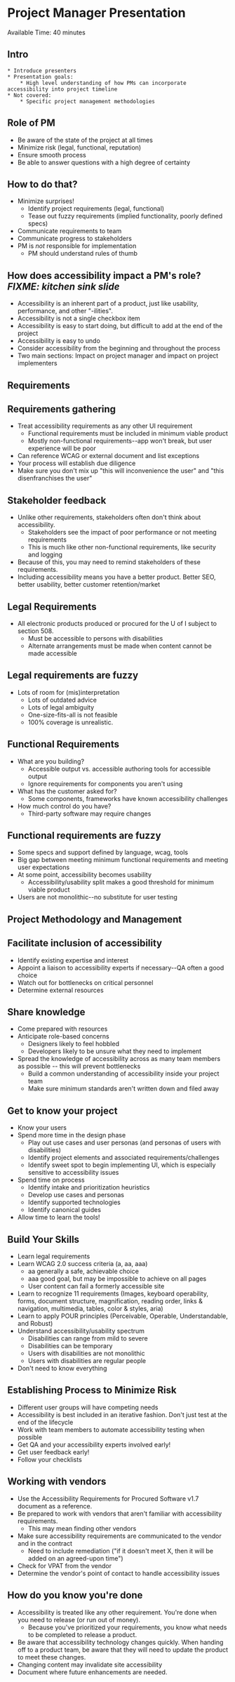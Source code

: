 # Project Manager Presentation

Available Time: 40 minutes

## Intro
    * Introduce presenters
    * Presentation goals:
        * High level understanding of how PMs can incorporate accessibility into project timeline
    * Not covered:
        * Specific project management methodologies

## Role of PM

* Be aware of the state of the project at all times
* Minimize risk (legal, functional, reputation)
* Ensure smooth process
* Be able to answer questions with a high degree of certainty

## How to do that?

* Minimize surprises!
    * Identify project requirements (legal, functional)
    * Tease out fuzzy requirements (implied functionality, poorly defined specs)
* Communicate requirements to team
* Communicate progress to stakeholders
* PM is *not* responsible for implementation
    * PM should understand rules of thumb

## How does accessibility impact a PM's role? *FIXME: kitchen sink slide*

* Accessibility is an inherent part of a product, just like usability, performance, and other "-ilities".
* Accessibility is not a single checkbox item
* Accessibility is easy to start doing, but difficult to add at the end of the project
* Accessibility is easy to undo
* Consider accessibility from the beginning and throughout the process
* Two main sections: Impact on project manager and impact on project implementers

## Requirements

## Requirements gathering

* Treat accessibility requirements as any other UI requirement
    * Functional requirements must be included in minimum viable product
    * Mostly non-functional requirements--app won't break, but user experience will be poor
* Can reference WCAG or external document and list exceptions
* Your process will establish due diligence
* Make sure you don't mix up "this will inconvenience the user" and "this disenfranchises the user" 

## Stakeholder feedback

* Unlike other requirements, stakeholders often don't think about accessibility.
    * Stakeholders see the impact of poor performance or not meeting requirements
    * This is much like other non-functional requirements, like security and logging
* Because of this, you may need to remind stakeholders of these requirements.
* Including accessibility means you have a better product. Better SEO, better usability, better customer retention/market

## Legal Requirements

* All electronic products produced or procured for the U of I subject to section 508.
    * Must be accessible to persons with disabilities
    * Alternate arrangements must be made when content cannot be made accessible

## Legal requirements are fuzzy

* Lots of room for (mis)interpretation
    * Lots of outdated advice
    * Lots of legal ambiguity
    * One-size-fits-all is not feasible
    * 100% coverage is unrealistic. 

## Functional Requirements

* What are you building?
    * Accessible output vs. accessible authoring tools for accessible output
    * Ignore requirements for components you aren't using
* What has the customer asked for?
    * Some components, frameworks have known accessibility challenges
* How much control do you have?
    * Third-party software may require changes

## Functional requirements are fuzzy

* Some specs and support defined by language, wcag, tools
* Big gap between meeting minimum functional requirements and meeting user expectations
* At some point, accessibility becomes usability
    * Accessibility/usability split makes a good threshold for minimum viable product
* Users are not monolithic--no substitute for user testing

## Project Methodology and Management

## Facilitate inclusion of accessibility

* Identify existing expertise and interest
* Appoint a liaison to accessibility experts if necessary--QA often a good choice
* Watch out for bottlenecks on critical personnel
* Determine external resources

## Share knowledge

* Come prepared with resources
* Anticipate role-based concerns
    * Designers likely to feel hobbled
    * Developers likely to be unsure what they need to implement 
* Spread the knowledge of accessibility across as many team members as possible -- this will prevent bottlenecks
    * Build a common understanding of accessibility inside your project team
    * Make sure minimum standards aren't written down and filed away

## Get to know your project

* Know your users
* Spend more time in the design phase
    * Play out use cases and user personas (and personas of users with disabilities)
    * Identify project elements and associated requirements/challenges
    * Identify sweet spot to begin implementing UI, which is especially sensitive to accessibility issues
* Spend time on process
    * Identify intake and prioritization heuristics
    * Develop use cases and personas
    * Identify supported technologies
    * Identify canonical guides
* Allow time to learn the tools!

## Build Your Skills

* Learn legal requirements
* Learn WCAG 2.0 success criteria (a, aa, aaa)
    * aa generally a safe, achievable choice
    * aaa good goal, but may be impossible to achieve on all pages
    * User content can fail a formerly accessible site
* Learn to recognize 11 requirements (Images, keyboard operability, forms, document structure, magnification, reading order, links & navigation, multimedia, tables, color & styles, aria)
* Learn to apply POUR principles (Perceivable, Operable, Understandable, and Robust)
* Understand accessibility/usability spectrum
    * Disabilities can range from mild to severe
    * Disabilities can be temporary
    * Users with disabilities are not monolithic
    * Users with disabilities are regular people
* Don't need to know everything

## Establishing Process to Minimize Risk

* Different user groups will have competing needs
* Accessibility is best included in an iterative fashion. Don't just test at the end of the lifecycle
* Work with team members to automate accessibility testing when possible
* Get QA and your accessibility experts involved early!
* Get user feedback early!
* Follow your checklists

## Working with vendors

* Use the Accessibility Requirements for Procured Software v1.7 document as a reference. 
* Be prepared to work with vendors that aren't familiar with accessibility requirements. 
    * This may mean finding other vendors
* Make sure accessibility requirements are communicated to the vendor and in the contract
    * Need to include remediation ("if it doesn't meet X, then it will be added on an agreed-upon time")
* Check for VPAT from the vendor
* Determine the vendor's point of contact to handle accessibility issues

## How do you know you're done

* Accessibility is treated like any other requirement. You're done when you need to release (or run out of money). 
    * Because you've prioritized your requirements, you know what needs to be completed to release a product.
* Be aware that accessibility technology changes quickly. When handing off to a product team, be aware that they will need to update the product to meet these changes. 
* Changing content may invalidate site accessibility 
* Document where future enhancements are needed. 
